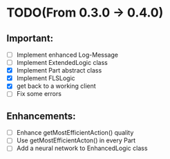 # TODO(From 0.3.0 -> 0.4.0)

## Important:
- [ ] Implement enhanced Log-Message
- [ ] Implement ExtendedLogic class
- [x] Implement Part abstract class
- [x] Implement FLSLogic
- [x] get back to a working client
- [ ] Fix some errors

## Enhancements:
- [ ] Enhance getMostEfficientAction() quality
- [ ] Use getMostEfficientActon() in every  Part
- [ ] Add a neural network to EnhancedLogic class
